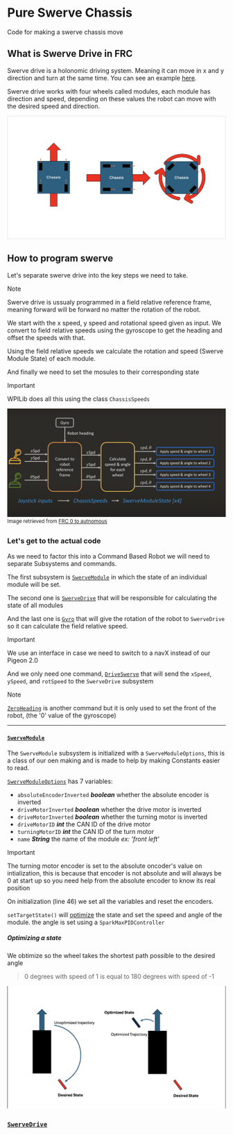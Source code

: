 # Pure Swerve Chassis
Code for making a swerve chassis move

## What is Swerve Drive in FRC
Swerve drive is a holonomic driving system. Meaning it can move in x and y direction and turn at the same time. You can see an example [here](https://youtu.be/FLnUZBHBczM?si=fxpICCj0WZetGUga&t=17).

Swerve drive works with four wheels called modules, each module has direction and speed, depending on these values the robot can move with the desired speed and direction.

![image](Images/SwervePositionExamples.png)


## How to program swerve

Let's separate swerve drive into the key steps we need to take.

> [!NOTE]
> Swerve drive is ussualy programmed in a field relative reference frame, meaning forward will be forward no matter the rotation of the robot.

We start with the x speed, y speed and rotational speed given as input. We convert to field relative speeds using the gyroscope to get the heading and offset the speeds with that.

Using the field relative speeds we calculate the rotation and speed (Swerve Module State) of each module. 

And finally we need to set the mosules to their corresponding state

> [!IMPORTANT]
> WPILib does all this using the class `ChassisSpeeds`

![diagram](Images/SwerveDriveDiagram.png)
<sup>Image retrieved from [FRC 0 to autnomous](https://youtu.be/0Xi9yb1IMyA?si=rVmkGVnW3SoixsAd)</sup>


### Let's get to the actual code

As we need to factor this into a Command Based Robot we will need to separate Subsystems and commands.

The first subsystem is [`SwerveModule`](src/main/java/frc/robot/subsystems/SwerveModule.java) in which the state of an individual module will be set.

The second one is [`SwerveDrive`](src/main/java/frc/robot/subsystems/SwerveDrive.java) that will be responsible for calculating the state of all modules

And the last one is [`Gyro`](src/main/java/frc/robot/subsystems/Gyro/GyroIOPigeon.java) that will give the rotation of the robot to `SwerveDrive` so it can calculate the field relative speed.

> [!IMPORTANT]
> We use an interface in case we need to switch to a navX instead of our Pigeon 2.0

And we only need one command, [`DriveSwerve`](src/main/java/frc/robot/commands/swerve/DriveSwerve.java) that will send the `xSpeed`, `ySpeed`, and `rotSpeed` to the `SwerveDrive` subsystem

> [!NOTE]
> [`ZeroHeading`](src/main/java/frc/robot/commands/swerve/ZeroHeading.java) is another command but it is only used to set the front of the robot, (the '0' value of the gyroscope)

---

#### [`SwerveModule`](src/main/java/frc/robot/subsystems/SwerveModule.java)

The `SwerveModule` subsystem is initialized with a `SwerveModuleOptions`, this is a class of our oen making and is made to help by making Constants easier to read.

[`SwerveModuleOptions`](src/main/java/lib/team3526/constants/SwerveModuleOptions.java) has 7 variables:

- `absoluteEncoderInverted` ***boolean*** whether the absolute encoder is inverted
- `driveMotorInverted` ***boolean*** whether the drive motor is inverted
- `driveMotorInverted` ***boolean*** whether the turning motor is inverted
- `driveMotorID` ***int*** the CAN ID of the drive motor
- `turningMotorID` ***int*** the CAN ID of the turn motor
- `name` ***String*** the name of the module *ex: 'front left'*

> [!IMPORTANT]
> The turning motor encoder is set to the absolute oncoder's value on intialization, this is because that encoder is not absolute and will always be 0 at start up so you need help from the absolute encoder to know its real position

On initialization (line 46) we set all the variables and reset the encoders. 

`setTargetState()` will [optimize](#Optimizing-a-state) the state and set the speed and angle of the module. the angle is set using a `SparkMaxPIDController`

##### Optimizing a state

We obtimize so the wheel takes the shortest path possible to the desired angle

> 0 degrees with speed of 1 is equal to 180 degrees with speed of -1

![example](Images/Optimization.png)

### [`SwerveDrive`](src/main/java/frc/robot/subsystems/SwerveDrive.java)
